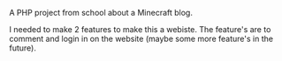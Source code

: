 A PHP project from school about a Minecraft blog.

I needed to make 2 features to make this a webiste. The feature's are to comment and login in on the website (maybe some more feature's in the future).
